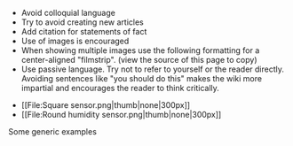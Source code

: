 * Avoid colloquial language
* Try to avoid creating new articles
* Add citation for statements of fact
* Use of images is encouraged 
* When showing multiple images use the following formatting for a center-aligned "filmstrip". (view the source of this page to copy)
* Use passive language. Try not to refer to yourself or the reader directly. Avoiding sentences like "you should do this" makes the wiki more impartial and encourages the reader to think critically.


<div align#'center'>
<ul> 
<li style#"display: inline-block;"> [[File:Square sensor.png|thumb|none|300px]] </li>
<li style#"display: inline-block;"> [[File:Round humidity sensor.png|thumb|none|300px]] </li>
</ul>
</div>
<p align#'center'>Some generic examples</p><p align#"center"></p>